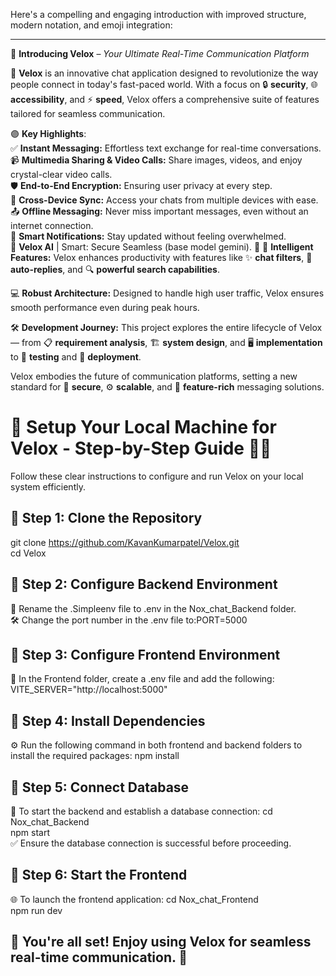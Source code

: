Here's a compelling and engaging introduction with improved structure, modern notation, and emoji integration:  

---

📲 **Introducing Velox** – *Your Ultimate Real-Time Communication Platform*  

🚀 **Velox** is an innovative chat application designed to revolutionize the way people connect in today's fast-paced world. With a focus on 🔒 **security**, 🌐 **accessibility**, and ⚡ **speed**, Velox offers a comprehensive suite of features tailored for seamless communication.

🟣 **Key Highlights**:  
✅ **Instant Messaging:** Effortless text exchange for real-time conversations.  
📹 **Multimedia Sharing & Video Calls:** Share images, videos, and enjoy crystal-clear video calls.  
🛡️ **End-to-End Encryption:** Ensuring user privacy at every step.  
📲 **Cross-Device Sync:** Access your chats from multiple devices with ease.  
📤 **Offline Messaging:** Never miss important messages, even without an internet connection.  
🔔 **Smart Notifications:** Stay updated without feeling overwhelmed.  
💬 **Velox AI** | Smart: Secure Seamless (base model gemini). 🚀
🧠 **Intelligent Features:** Velox enhances productivity with features like ✨ **chat filters**, 🤖 **auto-replies**, and 🔍 **powerful search capabilities**.  

💻 **Robust Architecture:** Designed to handle high user traffic, Velox ensures smooth performance even during peak hours.  

🛠️ **Development Journey:** This project explores the entire lifecycle of Velox — from 📋 **requirement analysis**, 🏗️ **system design**, and 🖥️ **implementation** to 🧪 **testing** and 🚢 **deployment**.  

Velox embodies the future of communication platforms, setting a new standard for 🔐 **secure**, ⚙️ **scalable**, and 🌟 **feature-rich** messaging solutions.

# 🚀 Setup Your Local Machine for Velox - Step-by-Step Guide 🧑‍💻
Follow these clear instructions to configure and run Velox on your local system efficiently.

## 🔹 Step 1: Clone the Repository

 git clone https://github.com/KavanKumarpatel/Velox.git <br />
 cd Velox
## 🔹 Step 2: Configure Backend Environment
📄 Rename the .Simpleenv file to .env in the Nox_chat_Backend folder.<br />
🛠️ Change the port number in the .env file to:PORT=5000

## 🔹 Step 3: Configure Frontend Environment
 📄 In the Frontend folder, create a .env file and add the following: VITE_SERVER="http://localhost:5000"

## 🔹 Step 4: Install Dependencies
⚙️ Run the following command in both frontend and backend folders to install the required packages:
 npm install
## 🔹 Step 5: Connect Database
 💾 To start the backend and establish a database connection:
 cd Nox_chat_Backend<br />
 npm start<br />
 ✅ Ensure the database connection is successful before proceeding.

## 🔹 Step 6: Start the Frontend
 🌐 To launch the frontend application:
 cd Nox_chat_Frontend<br />
 npm run dev<br />
## 🎯 You're all set! Enjoy using Velox for seamless real-time communication. 🚀






